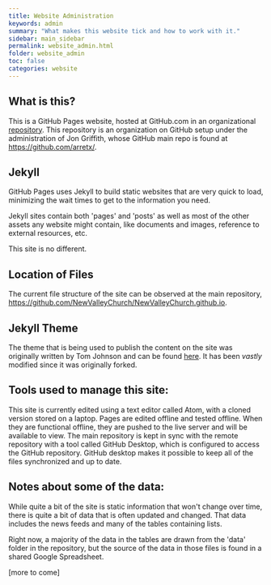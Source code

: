 ```yaml
---
title: Website Administration
keywords: admin
summary: "What makes this website tick and how to work with it."
sidebar: main_sidebar
permalink: website_admin.html
folder: website_admin
toc: false
categories: website
---
```


## What is this?

This is a GitHub Pages website, hosted at GitHub.com in an organizational [repository](https://github.com/NewValleyChurch/NewValleyChurch.github.io).  This repository is an organization on GitHub setup under the administration of Jon Griffith, whose GitHub main repo is found at https://github.com/arretx/.

## Jekyll

GitHub Pages uses Jekyll to build static websites that are very quick to load, minimizing the wait times to get to the information you need.

Jekyll sites contain both 'pages' and 'posts' as well as most of the other assets any website might contain, like documents and images, reference to external resources, etc.

This site is no different.

## Location of Files

The current file structure of the site can be observed at the main repository, https://github.com/NewValleyChurch/NewValleyChurch.github.io.

## Jekyll Theme

The theme that is being used to publish the content on the site was originally written by Tom Johnson and can be found [here](http://idratherbewriting.com/documentation-theme-jekyll/).  It has been _vastly_ modified since it was originally forked.

## Tools used to manage this site:

This site is currently edited using a text editor called Atom, with a cloned version stored on a laptop.  Pages are edited offline and tested offline.  When they are functional offline, they are pushed to the live server and will be available to view.  The main repository is kept in sync with the remote repository with a tool called GitHub Desktop, which is configured to access the GitHub repository.  GitHub desktop makes it possible to keep all of the files synchronized and up to date.

## Notes about some of the data:

While quite a bit of the site is static information that won't change over time, there is quite a bit of data that is often updated and changed.  That data includes the news feeds and many of the tables containing lists.

Right now, a majority of the data in the tables are drawn from the 'data' folder in the repository, but the source of the data in those files is found in a shared Google Spreadsheet.

[more to come]
